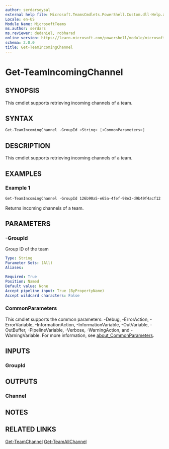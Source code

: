 ```yaml
---
author: serdarsoysal
external help file: Microsoft.TeamsCmdlets.PowerShell.Custom.dll-Help.xml
Locale: en-US
Module Name: MicrosoftTeams
ms.author: serdars
ms.reviewer: dedaniel, robharad
online version: https://learn.microsoft.com/powershell/module/microsoftteams/get-teamincomingchannel
schema: 2.0.0
title: Get-TeamIncomingChannel
---
```


# Get-TeamIncomingChannel

## SYNOPSIS
This cmdlet supports retrieving incoming channels of a team.

## SYNTAX
```PowerShell
Get-TeamIncomingChannel -GroupId <String> [<CommonParameters>]
```

## DESCRIPTION
This cmdlet supports retrieving incoming channels of a team.

## EXAMPLES

### Example 1
```PowerShell
Get-TeamIncomingChannel -GroupId 126b90a5-e65a-4fef-98e3-d9b49f4acf12
```

Returns incoming channels of a team.

## PARAMETERS

### -GroupId
Group ID of the team

```yaml
Type: String
Parameter Sets: (All)
Aliases:

Required: True
Position: Named
Default value: None
Accept pipeline input: True (ByPropertyName)
Accept wildcard characters: False
```

### CommonParameters
This cmdlet supports the common parameters: -Debug, -ErrorAction, -ErrorVariable, -InformationAction, -InformationVariable, -OutVariable, -OutBuffer, -PipelineVariable, -Verbose, -WarningAction, and -WarningVariable. For more information, see [about_CommonParameters](https://go.microsoft.com/fwlink/?LinkID=113216).

## INPUTS

### GroupId

## OUTPUTS

### Channel

## NOTES

## RELATED LINKS
[Get-TeamChannel](https://learn.microsoft.com/powershell/module/microsoftteams/get-teamchannel)
[Get-TeamAllChannel](https://learn.microsoft.com/powershell/module/microsoftteams/get-teamchannel)
